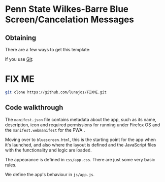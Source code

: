 # Penn State Wilkes-Barre Blue Screen/Cancelation Messages


## Obtaining

There are a few ways to get this template:

If you use [Git](http://www.git-scm.com/):

# FIX ME

````bash
git clone https://github.com/lunajos/FIXME.git
````


## Code walkthrough

The `manifest.json`  file contains metadata about the app, such as its name, description, icon and required permissions for running under Firefox OS and the `manifest.webmanifest` for the PWA .

Moving over to `bluescreen.html`, this is the starting point for the app when it's launched, and also where the layout is defined and the JavaScript files with the functionality and logic are loaded.

The appearance is defined in `css/app.css`. There are just some very basic rules.

We define the app's behaviour in `js/app.js`. 
